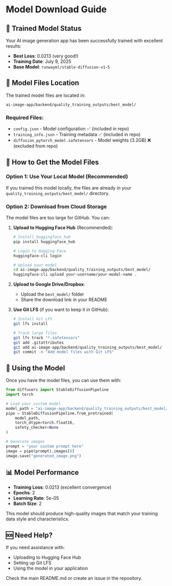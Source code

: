 # Model Download Guide

## 🎯 Trained Model Status

Your AI image generation app has been successfully trained with excellent results:
- **Best Loss**: 0.0213 (very good!)
- **Training Date**: July 9, 2025
- **Base Model**: `runwayml/stable-diffusion-v1-5`

## 📁 Model Files Location

The trained model files are located in:
```
ai-image-app/backend/quality_training_outputs/best_model/
```

### Required Files:
- `config.json` - Model configuration ✅ (included in repo)
- `training_info.json` - Training metadata ✅ (included in repo)
- `diffusion_pytorch_model.safetensors` - Model weights (3.2GB) ❌ (excluded from repo)

## 🚀 How to Get the Model Files

### Option 1: Use Your Local Model (Recommended)
If you trained this model locally, the files are already in your `quality_training_outputs/best_model/` directory.

### Option 2: Download from Cloud Storage
The model files are too large for GitHub. You can:

1. **Upload to Hugging Face Hub** (Recommended):
   ```bash
   # Install huggingface_hub
   pip install huggingface_hub
   
   # Login to Hugging Face
   huggingface-cli login
   
   # Upload your model
   cd ai-image-app/backend/quality_training_outputs/best_model/
   huggingface-cli upload your-username/your-model-name .
   ```

2. **Upload to Google Drive/Dropbox**:
   - Upload the `best_model/` folder
   - Share the download link in your README

3. **Use Git LFS** (if you want to keep it in GitHub):
   ```bash
   # Install Git LFS
   git lfs install
   
   # Track large files
   git lfs track "*.safetensors"
   git add .gitattributes
   git add ai-image-app/backend/quality_training_outputs/best_model/
   git commit -m "Add model files with Git LFS"
   ```

## 🔧 Using the Model

Once you have the model files, you can use them with:

```python
from diffusers import StableDiffusionPipeline
import torch

# Load your custom model
model_path = "ai-image-app/backend/quality_training_outputs/best_model/"
pipe = StableDiffusionPipeline.from_pretrained(
    model_path,
    torch_dtype=torch.float16,
    safety_checker=None
)

# Generate images
prompt = "your custom prompt here"
image = pipe(prompt).images[0]
image.save("generated_image.png")
```

## 📊 Model Performance

- **Training Loss**: 0.0213 (excellent convergence)
- **Epochs**: 2
- **Learning Rate**: 5e-05
- **Batch Size**: 2

This model should produce high-quality images that match your training data style and characteristics.

## 🆘 Need Help?

If you need assistance with:
- Uploading to Hugging Face Hub
- Setting up Git LFS
- Using the model in your application

Check the main README.md or create an issue in the repository. 